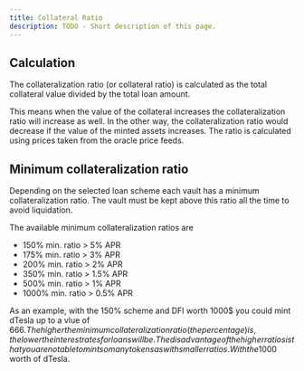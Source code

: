 ```yaml
---
title: Collateral Ratio
description: TODO - Short description of this page.
---
```


## Calculation

The collateralization ratio (or collateral ratio) is calculated as the total collateral value divided by the total loan amount.

This means when the value of the collateral increases the collateralization ratio will increase as well. In the other way, the collateralization ratio would decrease if the value of the minted assets increases. The ratio is calculated using prices taken from the oracle price feeds.

## Minimum collateralization ratio

Depending on the selected loan scheme each vault has a minimum collateralization ratio. The vault must be kept above this ratio all the time to avoid liquidation.

The available minimum collateralization ratios are

- 150% min. ratio \> 5% APR
- 175% min. ratio \> 3% APR
- 200% min. ratio \> 2% APR
- 350% min. ratio \> 1.5% APR
- 500% min. ratio \> 1% APR
- 1000% min. ratio \> 0.5% APR

As an example, with the 150% scheme and DFI worth 1000$ you could mint dTesla up to a vlue of 666$. The higher the minimum collateralization ratio (the percentage) is, the lower the interest rates for loans will be. The disadvantage of the higher ratios is that you are not able to mint so many tokens as with smaller ratios. With the 1000% scheme in this example, you could only mint up to 100$ worth of dTesla.

